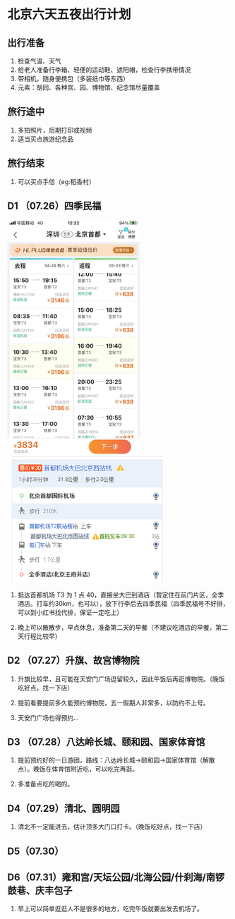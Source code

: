 # 北京六天五夜出行计划

## 出行准备

1. 检查气温、天气
2. 给老人准备行李箱、轻便的运动鞋、遮阳帽，检查行李携带情况
3. 带相机，随身便携包（多装纸巾等东西）
4. 元素：胡同、各种宫、园、博物馆、纪念馆尽量覆盖

## 旅行途中

1. 多拍照片，后期打印或视频
2. 适当买点旅游纪念品

## 旅行结束

1. 可以买点手信（eg:稻香村）

## D1 （07.26）四季民福

<img src=./imgs/flight.jpg width=300 align='center' />

<img src=./imgs/arrive.jpg />

1. 抵达首都机场 T3 为 1 点 40，直接坐大巴到酒店（暂定住在前门片区，全季酒店。打车约30km，也可以），放下行李后去四季民福（四季民福号不好排，可以到小红书找代排，保证一定吃上）

2. 晚上可以散散步，早点休息，准备第二天的早餐（不建议吃酒店的早餐，第二天行程比较早）

## D2 （07.27）升旗、故宫博物院

1. 升旗比较早，且可能在天安门广场逗留较久，因此午饭后再逛博物院。（晚饭吃好点，找一下店）

2. 提前看要提前多久能预约博物院，五一假期人非常多，以防约不上号。

3. 天安门广场也得预约...

## D3 （07.28）八达岭长城、颐和园、国家体育馆

1. 提前预约好的一日游团，路线：八达岭长城->颐和园->国家体育馆（解散点）。晚饭在体育馆附近吃，可以吃完再逛。

2. 多准备点吃的喝的。

## D4（07.29）清北、圆明园

1. 清北不一定能进去，估计顶多大门口打卡。（晚饭吃好点，找一下店）

## D5（07.30）

## D6（07.31）雍和宫/天坛公园/北海公园/什刹海/南锣鼓巷、庆丰包子

1. 早上可以简单逛逛人不是很多的地方，吃完午饭就要出发去机场了。
